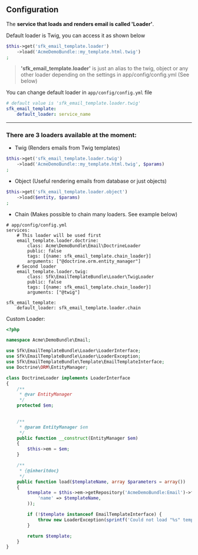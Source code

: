 ## Configuration

The **service that loads and renders email is called 'Loader'**. 

Default loader is Twig, you can access it as shown below

```php 
$this->get('sfk_email_template.loader')
    ->load('AcmeDemoBundle::my_template.html.twig')
;
```
>**'sfk_email_template.loader'** is just an alias to the twig, object or any other loader 
>depending on the settings in app/config/config.yml (See below)

You can change default loader in  ```app/config/config.yml``` file

```yml
# default value is 'sfk_email_template.loader.twig'
sfk_email_template:
    default_loader: service_name
```

---

### There are 3 loaders available at the moment:

* Twig (Renders emails from Twig templates)

```php 
$this->get('sfk_email_template.loader.twig')
    ->load('AcmeDemoBundle::my_template.html.twig', $params)
;
```

* Object (Useful rendering emails from database or just objects)

```php 
$this->get('sfk_email_template.loader.object')
    ->load($entity, $params)
;
```

* Chain (Makes possible to chain many loaders. See example below)

```
# app/config/config.yml
services:
    # This loader will be used first
    email_template.loader.doctrine:
        class: Acme\DemoBundle\Email\DoctrineLoader
        public: false
        tags: [{name: sfk_email_template.chain_loader}]
        arguments: ["@doctrine.orm.entity_manager"]
    # Second loader
    email_template.loader.twig:
        class: Sfk\EmailTemplateBundle\Loader\TwigLoader
        public: false
        tags: [{name: sfk_email_template.chain_loader}]
        arguments: ["@twig"]

sfk_email_template:
    default_loader: sfk_email_template.loader.chain
```

Custom Loader:

```php
<?php

namespace Acme\DemoBundle\Email;

use Sfk\EmailTemplateBundle\Loader\LoaderInterface;
use Sfk\EmailTemplateBundle\Loader\LoaderException;
use Sfk\EmailTemplateBundle\Template\EmailTemplateInterface;
use Doctrine\ORM\EntityManager;

class DoctrineLoader implements LoaderInterface
{
    /**
     * @var EntityManager
     */
    protected $em;
    

    /**
     * @param EntityManager $em
     */
    public function __construct(EntityManager $em)
    {
        $this->em = $em;
    }

    /**
     * {@inheritdoc}
     */
    public function load($templateName, array $parameters = array())
    {
        $template = $this->em->getRepository('AcmeDemoBundle:Email')->findOneBy(array(
            'name' => $templateName,
        ));

        if (!$template instanceof EmailTemplateInterface) {
            throw new LoaderException(sprintf('Could not load "%s" template.', $templateName));
        }

        return $template;
    }
}
```


